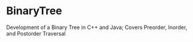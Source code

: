 # BinaryTree
Development of a Binary Tree in C++ and Java; Covers Preorder, Inorder, and Postorder Traversal
